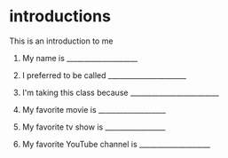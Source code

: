 # introductions
This is an introduction to me

1. My name is ____________________

1. I preferred to be called ______________________

1. I'm taking this class because _________________________

1. My favorite movie is ___________________

1. My favorite tv show is _________________

1. My favorite YouTube channel is ____________________
